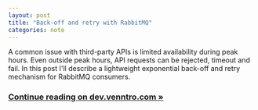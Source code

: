 ```yaml
---
layout: post
title: "Back-off and retry with RabbitMQ"
categories: note
---
```

A common issue with third-party APIs is limited availability during peak hours. Even outside peak hours, API requests can be rejected, timeout and fail. In this post I'll describe a lightweight exponential back-off and retry mechanism for RabbitMQ consumers.

### [Continue reading on dev.venntro.com &raquo;]

[Continue reading on dev.venntro.com &raquo;]: https://dev.venntro.com/2014/07/15/back-off-and-retry-with-rabbitmq.html
